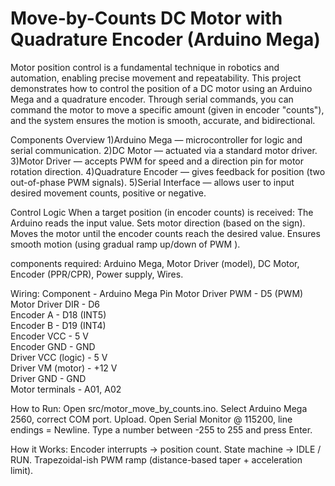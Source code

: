 # Move-by-Counts DC Motor with Quadrature Encoder (Arduino Mega)
Motor position control is a fundamental technique in robotics and automation, enabling precise movement and repeatability. 
This project demonstrates how to control the position of a DC motor using an Arduino Mega and a quadrature encoder. Through serial commands, you can command the motor to move a specific amount (given in encoder "counts"), and the system ensures the motion is smooth, accurate, and bidirectional.

Components Overview
1)Arduino Mega — microcontroller for logic and serial communication.
2)DC Motor — actuated via a standard motor driver.
3)Motor Driver — accepts PWM for speed and a direction pin for motor rotation direction.
4)Quadrature Encoder — gives feedback for position (two out-of-phase PWM signals).
5)Serial Interface — allows user to input desired movement counts, positive or negative.

Control Logic
When a target position (in encoder counts) is received:
The Arduino reads the input value.
Sets motor direction (based on the sign).
Moves the motor until the encoder counts reach the desired value.
Ensures smooth motion (using gradual ramp up/down of PWM ).

components required:
Arduino Mega, Motor Driver (model), DC Motor, Encoder (PPR/CPR), Power supply, Wires.


Wiring:
 Component          - Arduino Mega Pin 
 Motor Driver PWM   - D5 (PWM)       
 Motor Driver DIR   - D6               
 Encoder A          - D18 (INT5)       
 Encoder B          - D19 (INT4)     
 Encoder VCC        - 5 V              
 Encoder GND        - GND              
 Driver VCC (logic) - 5 V           
 Driver VM (motor)  - +12 V           
 Driver GND         - GND             
 Motor terminals    - A01, A02    

How to Run:
Open src/motor_move_by_counts.ino.
Select Arduino Mega 2560, correct COM port.
Upload.
Open Serial Monitor @ 115200, line endings = Newline.
Type a number between -255 to 255 and press Enter.

How it Works:
Encoder interrupts → position count.
State machine → IDLE / RUN.
Trapezoidal-ish PWM ramp (distance-based taper + acceleration limit).




